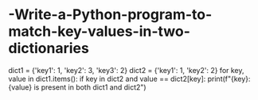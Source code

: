 # -Write-a-Python-program-to-match-key-values-in-two-dictionaries
dict1 = {'key1': 1, 'key2': 3, 'key3': 2}
dict2 = {'key1': 1, 'key2': 2}
for key, value in dict1.items():
if key in dict2 and value == dict2[key]:
print(f"{key}: {value} is present in both dict1 and dict2")
